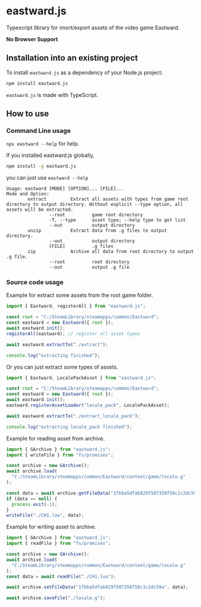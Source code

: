 # eastward.js

Typescript library for imort/export assets of the video game Eastward.

**No Browser Support**

## Installation into an existing project

To install `eastward.js` as a dependency of your Node.js project:

```sh
npm install eastward.js
```

`eastward.js` is made with TypeScript.

## How to use

### Command Line usage

`npx eastward --help` for help.

If you installed eastward.js globally,
```sh
npm install -g eastward.js
```
you can just use `eastward --help`

```
Usage: eastward [MODE] [OPTION]... [FILE]...
Mode and Option:
        extract         Extract all assets with types from game root directory to output directory. Without explicit --type option, all assets will be extracted.
                --root          game root directory
                -T, --type      asset type; --help type to get list
                --out           output directory
        unzip           Extract data from .g files to output directory.
                --out           output directory
                [FILE]          .g files
        zip             Archive all data from root directory to output .g file.
                --root          root directory
                --out           output .g file
```

### Source code usage

Example for extract some assets from the root game folder.

```javascript
import { Eastward, registerAll } from "eastward.js";

const root = "C:/SteamLibrary/steamapps/common/Eastward";
const eastward = new Eastward({ root });
await eastward.init();
registerAll(eastward); // register all asset types

await eastward.extractTo("./extract");

console.log("extracting finished");
```

Or you can just extract some types of assets.

```javascript
import { Eastward, LocalePackAsset } from "eastward.js";

const root = "C:/SteamLibrary/steamapps/common/Eastward";
const eastward = new Eastward({ root });
await eastward.init();
eastward.registerAssetLoader("locale_pack", LocalePackAsset);

await eastward.extractTo("./extract_locale_pack");

console.log("extracting locale_pack finished");
```

Example for reading asset from archive.

```javascript
import { GArchive } from "eastward.js";
import { writeFile } from "fs/promises";

const archive = new GArchive();
await archive.load(
  "C:/SteamLibrary/steamapps/common/Eastward/content/game/locale.g"
);

const data = await archive.getFileData("1fbba5dfab829f507358f58c1c2dc59a");
if (data == null) {
  process.exit(-1);
}
writeFile("./CH1.lua", data);
```

Example for writing asset to archive.

```javascript
import { GArchive } from "eastward.js";
import { readFile } from "fs/promises";

const archive = new GArchive();
await archive.load(
  "C:/SteamLibrary/steamapps/common/Eastward/content/game/locale.g"
);
const data = await readFile("./CH1.lua");

await archive.setFileData("1fbba5dfab829f507358f58c1c2dc59a", data);

await archive.saveFile("./locale.g");
```
